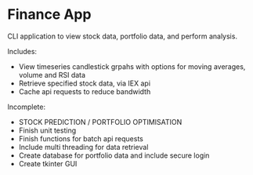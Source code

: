# Finance App

CLI application to view stock data, portfolio data, and perform analysis. 

Includes:
- View timeseries candlestick grpahs with options for moving averages, volume and RSI data
- Retrieve specified stock data, via IEX api
- Cache api requests to reduce bandwidth


Incomplete:
- STOCK PREDICTION / PORTFOLIO OPTIMISATION
- Finish unit testing
- Finish functions for batch api requests
- Include multi threading for data retrieval 
- Create database for portfolio data and include secure login
- Create tkinter GUI  
